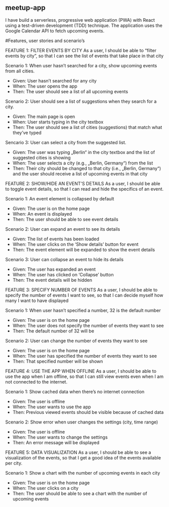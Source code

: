 ## meetup-app 

I have build a serverless, progressive web application (PWA) with React using a
test-driven development (TDD) technique. The application uses the Google
Calendar API to fetch upcoming events.

#Features, user stories and scenario’s

FEATURE 1: FILTER EVENTS BY CITY
As a user, I should be able to “filter events by city”, so that I can see the list of events that take place in that city

Scenario 1: When user hasn’t searched for a city, show upcoming events from all cities. 
- Given: User hasn’t searched for any city
- When: The user opens the app 
- Then: The user should see a list of all upcoming events

Scenario 2: User should see a list of suggestions when they search for a city. 
- Given: The main page is open
- When: User starts typing in the city textbox
- Then: The user should see a list of cities (suggestions) that match what they’ve typed

Sencario 3: User can select a city from the suggested list. 
- Given: The user was typing „Berlin“ in the city textbox and the list of suggested cities is showing 
- When: The user selects a city (e.g., „Berlin, Germany“) from the list 
- Then: Their city should be changed to that city (i.e., „Berlin, Germany“) and the user should receive a list of upcoming events in that city

FEATURE 2: SHOW/HIDE AN EVENT'S DETAILS
As a user, I should be able to toggle event details, so that I can read and hide the specifics of an event.

Scenario 1: An event element is collapsed by default

- Given: The user is on the home page
- When: An event is displayed
- Then: The user should be able to see event details

Scenario 2: User can expand an event to see its details

- Given: The list of events has been loaded 
- When: The user clicks on the ‘Show details’ button for event
- Then: The event element will be expanded to show the event details

Scenario 3: User can collapse an event to hide its details

- Given: The user has expanded an event
- When: The user has clicked on ‘Collapse’ button
- Then: The event details will be hidden
  	
FEATURE 3: SPECIFY NUMBER OF EVENTS
As a user, I should be able to specify the number of events I want to see, so that I can decide myself how many I want to have displayed

Scenario 1: When user hasn’t specified a number, 32 is the default number

- Given: The user is on the home page
- When: The user does not specify the number of events they want to see
- Then: The default number of 32 will be 

Scenario 2: User can change the number of events they want to see

- Given: The user is on the home page
- When: The user has specified the number of events they want to see
- Then: That specified number will be shown
	
FEATURE 4: USE THE APP WHEN OFFLINE
As a user, I should be able to use the app when I am offline, so that I can still view events even when I am not connected to the internet.

Scenario 1: Show cached data when there’s no internet connection

- Given: The user is offline
- When: The user wants to use the app
- Then: Previous viewed events should be visible because of cached data

Scenario 2: Show error when user changes the settings (city, time range)

- Given: The user is offline
- When: The user wants to change the settings
- Then: An error message will be displayed

FEATURE 5: DATA VISUALIZATION
As a user, I should be able to see a visualization of the events, so that I get a good idea of the events available per city. 

Scenario 1: Show a chart with the number of upcoming events in each city

- Given: The user is on the home page
- When: The user clicks on a city
- Then: The user should be able to see a chart with the number of upcoming events
